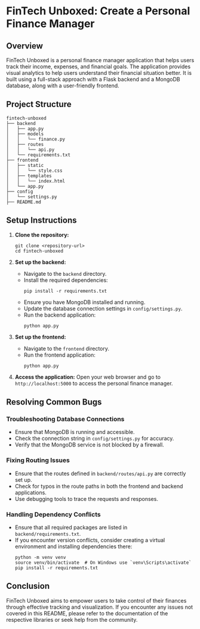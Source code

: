 # FinTech Unboxed: Create a Personal Finance Manager

## Overview
FinTech Unboxed is a personal finance manager application that helps users track their income, expenses, and financial goals. The application provides visual analytics to help users understand their financial situation better. It is built using a full-stack approach with a Flask backend and a MongoDB database, along with a user-friendly frontend.

## Project Structure
```
fintech-unboxed
├── backend
│   ├── app.py
│   ├── models
│   │   └── finance.py
│   ├── routes
│   │   └── api.py
│   └── requirements.txt
├── frontend
│   ├── static
│   │   └── style.css
│   ├── templates
│   │   └── index.html
│   └── app.py
├── config
│   └── settings.py
├── README.md
```

## Setup Instructions
1. **Clone the repository:**
   ```
   git clone <repository-url>
   cd fintech-unboxed
   ```

2. **Set up the backend:**
   - Navigate to the `backend` directory.
   - Install the required dependencies:
     ```
     pip install -r requirements.txt
     ```
   - Ensure you have MongoDB installed and running.
   - Update the database connection settings in `config/settings.py`.
   - Run the backend application:
     ```
     python app.py
     ```

3. **Set up the frontend:**
   - Navigate to the `frontend` directory.
   - Run the frontend application:
     ```
     python app.py
     ```

4. **Access the application:**
   Open your web browser and go to `http://localhost:5000` to access the personal finance manager.

## Resolving Common Bugs

### Troubleshooting Database Connections
- Ensure that MongoDB is running and accessible.
- Check the connection string in `config/settings.py` for accuracy.
- Verify that the MongoDB service is not blocked by a firewall.

### Fixing Routing Issues
- Ensure that the routes defined in `backend/routes/api.py` are correctly set up.
- Check for typos in the route paths in both the frontend and backend applications.
- Use debugging tools to trace the requests and responses.

### Handling Dependency Conflicts
- Ensure that all required packages are listed in `backend/requirements.txt`.
- If you encounter version conflicts, consider creating a virtual environment and installing dependencies there:
  ```
  python -m venv venv
  source venv/bin/activate  # On Windows use `venv\Scripts\activate`
  pip install -r requirements.txt
  ```

## Conclusion
FinTech Unboxed aims to empower users to take control of their finances through effective tracking and visualization. If you encounter any issues not covered in this README, please refer to the documentation of the respective libraries or seek help from the community.